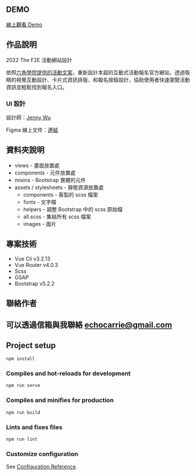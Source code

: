 ## DEMO

[線上觀看 Demo](http://echocarrie.com/2022thef2e-1/)

## 作品說明

2022 The F2E 活動網站設計

依照[六角學院提供的活動文案](https://2022.thef2e.com/news/week1)，重新設計本屆的互動式活動報名官方網站，透過吸睛的視覺互動設計、卡片式資訊排版、和報名按鈕設計，協助使用者快速瀏覽活動資訊並輕鬆找到報名入口。

### UI 設計

設計師：[Jenny Wu](https://2022.thef2e.com/users/12061549261447630282)

Figma 線上文件：[連結](https://www.figma.com/file/M2aMcZsEIKBbRdLkj7fCAd/F2E-%2F-W1%3A-%E6%B4%BB%E5%8B%95%E7%B6%B2%E7%AB%99%E8%A8%AD%E8%A8%88?node-id=224%3A35891&t=jqvqmo91i4z2Pm5j-0)

## 資料夾說明

- views - 畫面放置處
- components - 元件放置處
- mixins - Bootstrap 實體的元件
- assets / stylesheets - 靜態資源放置處
  - components - 客製的 scss 檔案
  - fonts - 文字檔
  - helpers - 調整 Bootstrap 中的 scss 原始檔
  - all.scss - 集結所有 scss 檔案
  - images - 圖片

## 專案技術

- Vue Cli v3.2.13
- Vue Router v4.0.3
- Scss
- GSAP
- Bootstrap v5.2.2

## 聯絡作者

可以透過信箱與我聯絡 [echocarrie@gmail.com](mailto:echocarriet@gmail.com)
---

## Project setup

```
npm install
```

### Compiles and hot-reloads for development

```
npm run serve
```

### Compiles and minifies for production

```
npm run build
```

### Lints and fixes files

```
npm run lint
```

### Customize configuration

See [Configuration Reference](https://cli.vuejs.org/config/).
